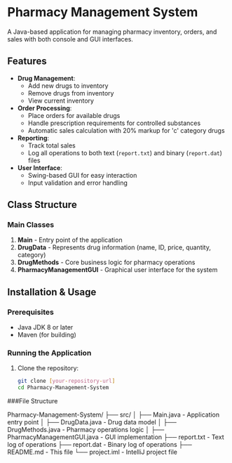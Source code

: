 # Pharmacy Management System

A Java-based application for managing pharmacy inventory, orders, and sales with both console and GUI interfaces.

## Features

- **Drug Management**:
  - Add new drugs to inventory
  - Remove drugs from inventory
  - View current inventory
- **Order Processing**:
  - Place orders for available drugs
  - Handle prescription requirements for controlled substances
  - Automatic sales calculation with 20% markup for 'c' category drugs
- **Reporting**:
  - Track total sales
  - Log all operations to both text (`report.txt`) and binary (`report.dat`) files
- **User Interface**:
  - Swing-based GUI for easy interaction
  - Input validation and error handling

## Class Structure

### Main Classes

1. **Main** - Entry point of the application
2. **DrugData** - Represents drug information (name, ID, price, quantity, category)
3. **DrugMethods** - Core business logic for pharmacy operations
4. **PharmacyManagementGUI** - Graphical user interface for the system

## Installation & Usage

### Prerequisites
- Java JDK 8 or later
- Maven (for building)

### Running the Application

1. Clone the repository:
   ```bash
   git clone [your-repository-url]
   cd Pharmacy-Management-System

###File Structure

Pharmacy-Management-System/
├── src/
│   ├── Main.java                 - Application entry point
│   ├── DrugData.java             - Drug data model
│   ├── DrugMethods.java          - Pharmacy operations logic
│   ├── PharmacyManagementGUI.java - GUI implementation
├── report.txt                   - Text log of operations
├── report.dat                   - Binary log of operations
├── README.md                    - This file
└── project.iml                  - IntelliJ project file
